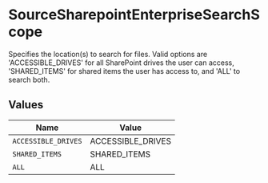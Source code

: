 # SourceSharepointEnterpriseSearchScope

Specifies the location(s) to search for files. Valid options are 'ACCESSIBLE_DRIVES' for all SharePoint drives the user can access, 'SHARED_ITEMS' for shared items the user has access to, and 'ALL' to search both.


## Values

| Name                | Value               |
| ------------------- | ------------------- |
| `ACCESSIBLE_DRIVES` | ACCESSIBLE_DRIVES   |
| `SHARED_ITEMS`      | SHARED_ITEMS        |
| `ALL`               | ALL                 |